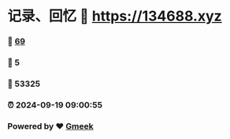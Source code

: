 # 记录、回忆 :link: https://134688.xyz 
### :page_facing_up: [69](https://134688.xyz/tag.html) 
### :speech_balloon: 5 
### :hibiscus: 53325 
### :alarm_clock: 2024-09-19 09:00:55 
### Powered by :heart: [Gmeek](https://github.com/Meekdai/Gmeek)
